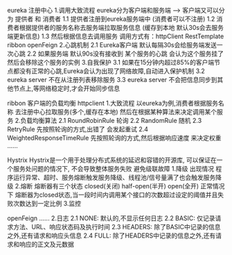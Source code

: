 
eureka 注册中心
    1.调用大致流程
        eureka分为客户端和服务端 --> 客户端又可以分为 提供者 和 消费者
        1.1 提供者注册到eureka服务端中 (消费者可以不注册)
        1.2 消费者根据提供者的服务名称去服务端拉取服务信息 (缓存到本地 默认30s会去服务端更新信息)
        1.3 然后根据信息去调用服务  调用方式有：httpClient RestTemplate ribbon openFeign
    2.心跳机制
        2.1 Eureka客户端 默认每隔30s会给服务端发送一次心跳
        2.2 如果服务端 默认90s没有接收到 某个服务的心跳 会认为这个服务挂了 然后会移除这个服务的实例
    3.自我保护
        3.1 如果在15分钟内超过85%的客户端节点都没有正常的心跳,Eureka会认为出现了网络故障,自动进入保护机制
        3.2 eureka server 不在从注册列表移除服务
        3.3 eureka server 不会把信息同步到其他节点上,等网络稳定时,才会开始同步信息


ribbon 客户端的负载均衡  httpclient
    1.大致流程
        以eureka为例,消费者根据服务名称 去注册中心拉取服务(多个,缓存在本地) 然后在根据某种算法来决定调用某个服务
    2.负载均衡算法
        2.1 RoundRobinRule 轮询
        2.2 RandomRule 随机
        2.3 RetryRule 先按照轮询的方式,出错了 会发起重试
        2.4 WeightedResponseTimeRule 先按照轮询的方式,然后根据响应速度 来决定权重
        ......

Hystrix
    Hystrix是一个用于处理分布式系统的延迟和容错的开源库, 可以保证在一个服务处问题的情况下, 不会导致整体服务失败 避免级联故障
    1.降级
        出现情况
        程序运行异常、超时、服务熔断触发服务降级、线程池/信号量满了也会触发服务降级
    2.熔断
        熔断器有三个状态  closed(关闭) half-open(半开) open(全开)
        正常情况下 熔断器为closed状态,当一段时间内调用某个接口的次数超过设定的阈值并且失败次数达到一定比例
    3.监控
        
openFeign
    ......
    2.日志
        2.1 NONE: 默认的,不显示任何日志
        2.2 BASIC: 仅记录请求方法、URL、响应状态码及执行时间
        2.3 HEADERS: 除了BASIC中记录的信息之外,还有请求和响应头信息
        2.4 FULL: 除了HEADERS中记录的信息之外,还有请求和响应的正文及元数据
        